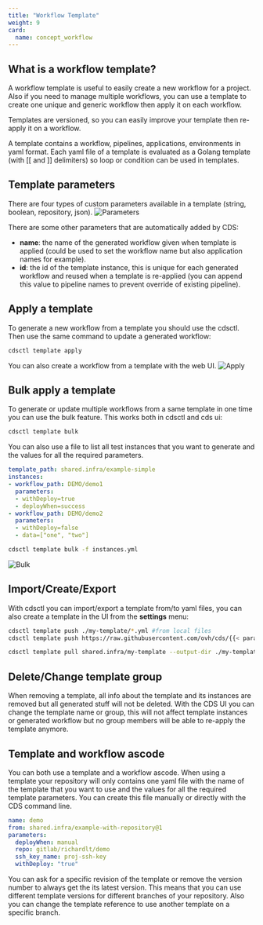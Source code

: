 ```yaml
---
title: "Workflow Template"
weight: 9
card: 
  name: concept_workflow
---
```


## What is a workflow template?
A workflow template is useful to easily create a new workflow for a project. Also if you need to manage multiple workflows, you can 
use a template to create one unique and generic workflow then apply it on each workflow.

Templates are versioned, so you can easily improve your template then re-apply it on a workflow.

A template contains a workflow, pipelines, applications, environments in yaml format.
Each yaml file of a template is evaluated as a Golang template (with [[ and ]] delimiters) so loop or condition can be used in templates.

## Template parameters
There are four types of custom parameters available in a template (string, boolean, repository, json).
![Parameters](/images/workflow_template_parameters.png)

There are some other parameters that are automatically added by CDS:

* **name**: the name of the generated workflow given when template is applied (could be used to set the workflow name but also application names for example).
* **id**: the id of the template instance, this is unique for each generated workflow and reused when a template is re-applied (you can append this value to pipeline names to prevent override of existing pipeline).

## Apply a template
To generate a new workflow from a template you should use the cdsctl. Then use the same command to update a generated workflow:
```sh
cdsctl template apply
```
<asciinema-player src="/images/workflow_template_apply.cast" cols="100" rows="25" autoplay="true" loop="true"></asciinema-player>

You can also create a workflow from a template with the web UI.
![Apply](/images/workflow_template_apply_ui.gif)

## Bulk apply a template
To generate or update multiple workflows from a same template in one time you can use the bulk feature. This works both in cdsctl and cds ui:
```sh
cdsctl template bulk
```

You can also use a file to list all test instances that you want to generate and the values for all the required parameters.
```yaml
template_path: shared.infra/example-simple                                                          
instances:                                                                                          
- workflow_path: DEMO/demo1                                                                         
  parameters:                                                                                       
  - withDeploy=true                                                                                 
  - deployWhen=success                                                                              
- workflow_path: DEMO/demo2                                                                         
  parameters:                                                                                       
  - withDeploy=false                                                                                
  - data=["one", "two"] 
```
```sh
cdsctl template bulk -f instances.yml
```

<asciinema-player src="/images/workflow_template_bulk.cast" cols="100" rows="25" autoplay="true" loop="true"></asciinema-player>

![Bulk](/images/workflow_template_bulk_ui.gif)

## Import/Create/Export
With cdsctl you can import/export a template from/to yaml files, you can also create a template in the UI from the **settings** menu:
```sh
cdsctl template push ./my-template/*.yml #from local files
cdsctl template push https://raw.githubusercontent.com/ovh/cds/{{< param "version" "master" >}}/tests/fixtures/template/simple/example-simple.yml #from remote files

cdsctl template pull shared.infra/my-template --output-dir ./my-template
```
<asciinema-player src="/images/workflow_template_pull_push.cast" cols="100" rows="25" autoplay="true" loop="true"></asciinema-player>

## Delete/Change template group
When removing a template, all info about the template and its instances are removed but all generated stuff will not be deleted.
With the CDS UI you can change the template name or group, this will not affect template instances or generated workflow but no group members will be able to re-apply the template anymore. 

## Template and workflow ascode
You can both use a template and a workflow ascode. When using a template your repository will only contains one yaml file with the name of the template that you want to use and the values for all the required template parameters.
You can create this file manually or directly with the CDS command line.

```yaml                                                       
name: demo
from: shared.infra/example-with-repository@1
parameters:
  deployWhen: manual
  repo: gitlab/richardlt/demo
  ssh_key_name: proj-ssh-key
  withDeploy: "true"
```

<asciinema-player src="/images/workflow_template_apply_ascode.cast" cols="100" rows="25" autoplay="true" loop="true"></asciinema-player>

You can ask for a specific revision of the template or remove the version number to always get the its latest version. 
This means that you can use different template versions for different branches of your repository.
Also you can change the template reference to use another template on a specific branch.

